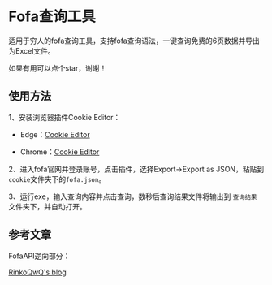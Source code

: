 # Fofa查询工具

适用于穷人的fofa查询工具，支持fofa查询语法，一键查询免费的6页数据并导出为Excel文件。

如果有用可以点个star，谢谢！


## 使用方法

1、安装浏览器插件Cookie Editor：

- Edge：[Cookie Editor](https://microsoftedge.microsoft.com/addons/detail/cookieeditor/neaplmfkghagebokkhpjpoebhdledlfi?hl=zh-CN)

- Chrome：[Cookie Editor](https://chrome.google.com/webstore/detail/cookie-editor/hlkenndednhfkekhgcdicdfddnkalmdm?utm_source=ext_sidebar&hl=zh-CN)

2、进入fofa官网并登录账号，点击插件，选择Export->Export as JSON，粘贴到`cookie`文件夹下的`fofa.json`。

3、运行exe，输入查询内容并点击查询，数秒后查询结果文件将输出到 `查询结果 `文件夹下，并自动打开。

## 参考文章

FofaAPI逆向部分：

[RinkoQwQ's blog](https://blog.rinkoqwq.com/2021/07/21/fofa-API-%E7%AD%BE%E5%90%8D%E9%80%86%E5%90%91/)
